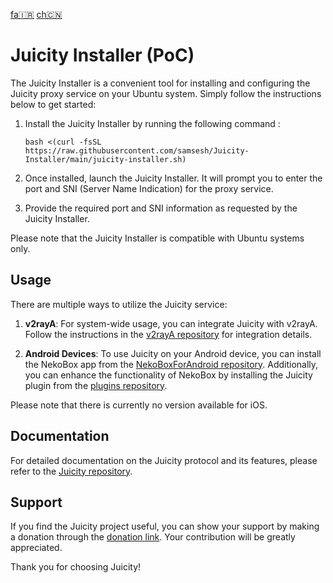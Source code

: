 [fa🇮🇷](/README.FA.MD) [ch🇨🇳](/README.CH.MD)
# Juicity Installer (PoC)

The Juicity Installer is a convenient tool for installing and configuring the Juicity proxy service on your Ubuntu system. Simply follow the instructions below to get started:

1. Install the Juicity Installer by running the following command :

   ```
   bash <(curl -fsSL https://raw.githubusercontent.com/samsesh/Juicity-Installer/main/juicity-installer.sh)
   ```

1. Once installed, launch the Juicity Installer. It will prompt you to enter the port and SNI (Server Name Indication) for the proxy service.

1. Provide the required port and SNI information as requested by the Juicity Installer.

Please note that the Juicity Installer is compatible with Ubuntu systems only.

## Usage

There are multiple ways to utilize the Juicity service:

1. **v2rayA**: For system-wide usage, you can integrate Juicity with v2rayA. Follow the instructions in the [v2rayA repository](https://github.com/v2rayA/v2rayA) for integration details.

1. **Android Devices**: To use Juicity on your Android device, you can install the NekoBox app from the [NekoBoxForAndroid repository](https://github.com/MatsuriDayo/NekoBoxForAndroid/releases). Additionally, you can enhance the functionality of NekoBox by installing the Juicity plugin from the [plugins repository](https://github.com/MatsuriDayo/plugins/releases/tag/juicity-test-3).

Please note that there is currently no version available for iOS.

## Documentation

For detailed documentation on the Juicity protocol and its features, please refer to the [Juicity repository](https://github.com/juicity/juicity).

## Support

If you find the Juicity project useful, you can show your support by making a donation through the [donation link](https://github.com/samsesh/donate/). Your contribution will be greatly appreciated.

Thank you for choosing Juicity!